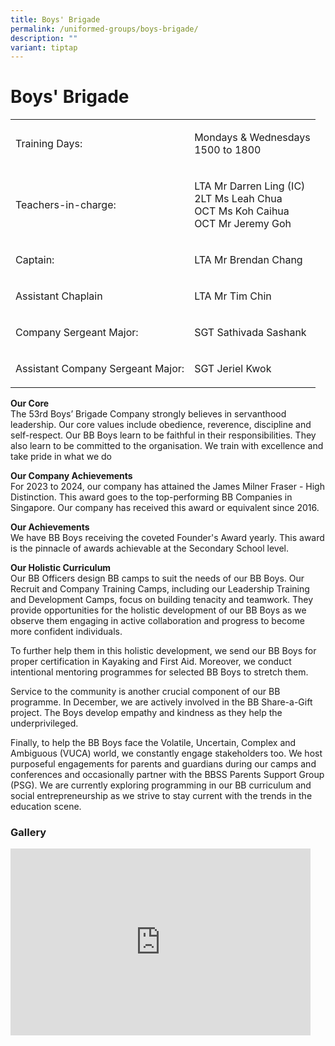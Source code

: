 ```yaml
---
title: Boys' Brigade
permalink: /uniformed-groups/boys-brigade/
description: ""
variant: tiptap
---
```

<h1>Boys' Brigade</h1>
<table style="minWidth: 50px">
<colgroup>
<col>
<col>
</colgroup>
<tbody>
<tr>
<td rowspan="1" colspan="1">
<p>Training Days:</p>
</td>
<td rowspan="1" colspan="1">
<p>Mondays &amp; Wednesdays
<br>1500 to 1800</p>
</td>
</tr>
<tr>
<td rowspan="1" colspan="1">
<p>Teachers-in-charge:</p>
</td>
<td rowspan="1" colspan="1">
<p>LTA Mr Darren Ling (IC)
<br>2LT Ms Leah Chua
<br>OCT Ms Koh Caihua
<br>OCT Mr Jeremy Goh</p>
</td>
</tr>
<tr>
<td rowspan="1" colspan="1">
<p>Captain:</p>
</td>
<td rowspan="1" colspan="1">
<p>LTA Mr Brendan Chang</p>
</td>
</tr>
<tr>
<td rowspan="1" colspan="1">
<p>Assistant Chaplain</p>
</td>
<td rowspan="1" colspan="1">
<p>LTA Mr Tim Chin</p>
</td>
</tr>
<tr>
<td rowspan="1" colspan="1">
<p>Company Sergeant Major:</p>
</td>
<td rowspan="1" colspan="1">
<p>SGT Sathivada Sashank</p>
</td>
</tr>
<tr>
<td rowspan="1" colspan="1">
<p>Assistant Company Sergeant Major:</p>
</td>
<td rowspan="1" colspan="1">
<p>SGT Jeriel Kwok</p>
</td>
</tr>
</tbody>
</table>
<p><strong>Our Core</strong>
<br>The 53rd Boys’ Brigade Company strongly believes in servanthood leadership.
Our core values include obedience, reverence, discipline and self-respect.
Our BB Boys learn to be faithful in their responsibilities. They also learn
to be committed to the organisation. We train with excellence and take
pride in what we do</p>
<p><strong>Our Company Achievements</strong>
<br>For 2023 to 2024, our company has attained the James Milner Fraser - High
Distinction. This award goes to the top-performing BB Companies in Singapore.
Our company has received this award or equivalent since 2016.</p>
<p></p>
<p><strong>Our Achievements</strong>
<br>We have BB Boys receiving the coveted Founder's Award yearly. This award
is the pinnacle of awards achievable at the Secondary School level.</p>
<p></p>
<p><strong>Our Holistic Curriculum</strong>
<br>Our BB Officers design BB camps to suit the needs of our BB Boys. Our
Recruit and Company Training Camps, including our Leadership Training and
Development Camps, focus on building tenacity and teamwork. They provide
opportunities for the holistic development of our BB Boys as we observe
them engaging in active collaboration and progress to become more confident
individuals.</p>
<p>To further help them in this holistic development, we send our BB Boys
for proper certification in Kayaking and First Aid. Moreover, we conduct
intentional mentoring programmes for selected BB Boys to stretch them.</p>
<p>Service to the community is another crucial component of our BB programme.
In December, we are actively involved in the BB Share-a-Gift project. The
Boys develop empathy and kindness as they help the underprivileged.</p>
<p>Finally, to help the BB Boys face the Volatile, Uncertain, Complex and
Ambiguous (VUCA) world, we constantly engage stakeholders too. We host
purposeful engagements for parents and guardians during our camps and conferences
and occasionally partner with the BBSS Parents Support Group (PSG). We
are currently exploring programming in our BB curriculum and social entrepreneurship
as we strive to stay current with the trends in the education scene.</p>
<p></p>
<h3>Gallery</h3>
<div class="iframe-wrapper">
<iframe height="299" width="480" allowfullscreen="true" frameborder="0" src="https://docs.google.com/presentation/d/e/2PACX-1vSWZ4UaE8RMeNp9tjrfAL4FtaC84kQN6aKHD5hlUY54fud0aQI7q2fNDUT2OBkG2Q8xFn7tiDE-KQxS/embed?start=true&amp;loop=true&amp;delayms=3000"></iframe>
</div>
<p></p>